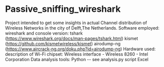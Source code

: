 # Passive_sniffing_wireshark

Project intended to get some insights in actual Channel distribution of Wireless Networks in the city of Delft,The Netherlands.
Software employed:
wireshark and console version: tshark (https://www.wireshark.org/docs/man-pages/tshark.html)
kismet (https://github.com/kismetwireless/kismet)
airodump-ng (https://www.aircrack-ng.org/doku.php?id=airodump-ng)
Hardware used:
description of Wi-Fi chipset: Wireless interface - Wireless 8260 - Intel Corporation
Data analysis tools:
Python -- see analysis.py script
Excel
